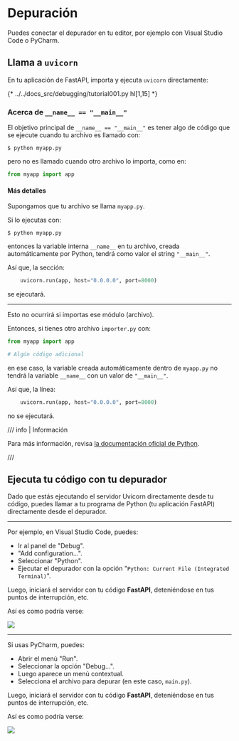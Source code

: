 # Depuración

Puedes conectar el depurador en tu editor, por ejemplo con Visual Studio Code o PyCharm.

## Llama a `uvicorn`

En tu aplicación de FastAPI, importa y ejecuta `uvicorn` directamente:

{* ../../docs_src/debugging/tutorial001.py hl[1,15] *}

### Acerca de `__name__ == "__main__"`

El objetivo principal de `__name__ == "__main__"` es tener algo de código que se ejecute cuando tu archivo es llamado con:

<div class="termy">

```console
$ python myapp.py
```

</div>

pero no es llamado cuando otro archivo lo importa, como en:

```Python
from myapp import app
```

#### Más detalles

Supongamos que tu archivo se llama `myapp.py`.

Si lo ejecutas con:

<div class="termy">

```console
$ python myapp.py
```

</div>

entonces la variable interna `__name__` en tu archivo, creada automáticamente por Python, tendrá como valor el string `"__main__"`.

Así que, la sección:

```Python
    uvicorn.run(app, host="0.0.0.0", port=8000)
```

se ejecutará.

---

Esto no ocurrirá si importas ese módulo (archivo).

Entonces, si tienes otro archivo `importer.py` con:

```Python
from myapp import app

# Algún código adicional
```

en ese caso, la variable creada automáticamente dentro de `myapp.py` no tendrá la variable `__name__` con un valor de `"__main__"`.

Así que, la línea:

```Python
    uvicorn.run(app, host="0.0.0.0", port=8000)
```

no se ejecutará.

/// info | Información

Para más información, revisa <a href="https://docs.python.org/3/library/__main__.html" class="external-link" target="_blank">la documentación oficial de Python</a>.

///

## Ejecuta tu código con tu depurador

Dado que estás ejecutando el servidor Uvicorn directamente desde tu código, puedes llamar a tu programa de Python (tu aplicación FastAPI) directamente desde el depurador.

---

Por ejemplo, en Visual Studio Code, puedes:

* Ir al panel de "Debug".
* "Add configuration...".
* Seleccionar "Python".
* Ejecutar el depurador con la opción "`Python: Current File (Integrated Terminal)`".

Luego, iniciará el servidor con tu código **FastAPI**, deteniéndose en tus puntos de interrupción, etc.

Así es como podría verse:

<img src="/img/tutorial/debugging/image01.png">

---

Si usas PyCharm, puedes:

* Abrir el menú "Run".
* Seleccionar la opción "Debug...".
* Luego aparece un menú contextual.
* Selecciona el archivo para depurar (en este caso, `main.py`).

Luego, iniciará el servidor con tu código **FastAPI**, deteniéndose en tus puntos de interrupción, etc.

Así es como podría verse:

<img src="/img/tutorial/debugging/image02.png">
